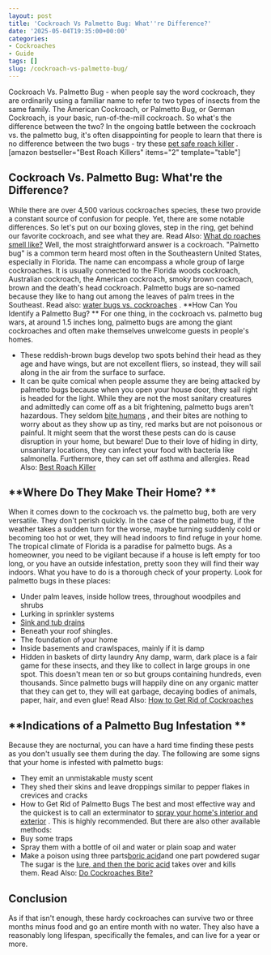 ```yaml
---
layout: post
title: 'Cockroach Vs Palmetto Bug: What''re Difference?'
date: '2025-05-04T19:35:00+00:00'
categories:
- Cockroaches
- Guide
tags: []
slug: /cockroach-vs-palmetto-bug/
---
```


Cockroach Vs. Palmetto Bug - when people say the word cockroach, they are ordinarily using a familiar name to refer to two types of insects from the same family.
The American Cockroach, or Palmetto Bug, or German Cockroach, is your basic, run-of-the-mill cockroach. So what's the difference between the two?
In the ongoing battle between the cockroach vs. the palmetto bug, it's often disappointing for people to learn that there is no difference between the two bugs - try these
[pet safe roach killer](https://pestpolicy.com/pet-safe-roach-killer/)
.
[amazon bestseller="Best Roach Killers" items="2" template="table"]
## Cockroach Vs. Palmetto Bug: What're the Difference?
While there are over 4,500 various cockroaches species, these two provide a constant source of confusion for people. Yet, there are some notable differences.
So let's put on our boxing gloves, step in the ring, get behind our favorite cockroach, and see what they are. Read Also:
[What do roaches smell like?](https://pestpolicy.com/what-do-roaches-smell-like/)
Well, the most straightforward answer is a cockroach. "Palmetto bug" is a common term heard most often in the Southeastern United States, especially in Florida.
The name can encompass a whole group of large cockroaches. It is usually connected to the Florida woods cockroach, Australian cockroach, the American cockroach, smoky brown cockroach, brown and the death's head cockroach.
Palmetto bugs are so-named because they like to hang out among the leaves of palm trees in the Southeast. Read also:
[water bugs vs. cockroaches](https://pestpolicy.com/water-bugs-vs-cockroaches/)
.
**How Can You Identify a Palmetto Bug? **
For one thing, in the cockroach vs. palmetto bug wars, at around 1.5 inches long, palmetto bugs are among the giant cockroaches and often make themselves unwelcome guests in people's homes.
- These reddish-brown bugs develop two spots behind their head as they age and have wings, but are not excellent fliers, so instead, they will sail along in the air from the surface to surface.
- It can be quite comical when people assume they are being attacked by palmetto bugs because when you open your house door, they sail right is headed for the light.
While they are not the most sanitary creatures and admittedly can come off as a bit frightening, palmetto bugs aren't hazardous.
They seldom
[bite humans](https://pestpolicy.com/do-fleas-bite-humans/)
, and their bites are nothing to worry about as they show up as tiny, red marks but are not poisonous or painful.
It might seem that the worst these pests can do is cause disruption in your home, but beware!
Due to their love of hiding in dirty, unsanitary locations, they can infect your food with bacteria like salmonella. Furthermore, they can set off asthma and allergies. Read Also:
[Best Roach Killer](https://pestpolicy.com/best-roach-killer-for-apartments/)
## **Where Do They Make Their Home? **
When it comes down to the cockroach vs. the palmetto bug, both are very versatile. They don't perish quickly.
In the case of the palmetto bug, if the weather takes a sudden turn for the worse, maybe turning suddenly cold or becoming too hot or wet, they will head indoors to find refuge in your home.
The tropical climate of Florida is a paradise for palmetto bugs. As a homeowner, you need to be vigilant because if a house is left empty for too long, or you have an outside infestation, pretty soon they will find their way indoors.
What you have to do is a thorough check of your property. Look for palmetto bugs in these places:
- Under palm leaves, inside hollow trees, throughout woodpiles and shrubs
- Lurking in sprinkler systems
- [Sink and tub drains](https://pestpolicy.com/how-to-use-a-plunger/)
- Beneath your roof shingles.
- The foundation of your home
- Inside basements and crawlspaces, mainly if it is damp
- Hidden in baskets of dirty laundry
Any damp, warm, dark place is a fair game for these insects, and they like to collect in large groups in one spot. This doesn't mean ten or so but groups containing hundreds, even thousands.
Since palmetto bugs will happily dine on any organic matter that they can get to, they will eat garbage, decaying bodies of animals, paper, hair, and even glue!
Read Also:
[How to Get Rid of Cockroaches](https://pestpolicy.com/how-to-get-rid-of-cockroaches/)
## **Indications of a Palmetto Bug Infestation **
Because they are nocturnal, you can have a hard time finding these pests as you don't usually see them during the day. The following are some signs that your home is infested with palmetto bugs:
- They emit an unmistakable musty scent
- They shed their skins and leave droppings similar to pepper flakes in crevices and cracks
- How to Get Rid of Palmetto Bugs
The best and most effective way and the quickest is to call an exterminator to
[spray your home's interior and exterior](https://pestpolicy.com/best-flea-spray-for-home/)
. This is highly recommended. But there are also other available methods:
- Buy some traps
- Spray them with a bottle of oil and water or plain soap and water
- Make a poison using three parts[boric acid](https://pestpolicy.com/does-boric-acid-kill-roaches/)and one part powdered sugar
The sugar is the
[lure, and then the boric acid](https://pestpolicy.com/harris-boric-acid-roach-powder-with-lure-review/)
takes over and kills them. Read Also:
[​​Do Cockroaches Bite?](https://pestpolicy.com/do-cockroaches-bite/)
## Conclusion
As if that isn't enough, these hardy cockroaches can survive two or three months minus food and go an entire month with no water.
They also have a reasonably long lifespan, specifically the females, and can live for a year or more.
